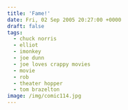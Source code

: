 ```yaml
---
title: 'Fame!'
date: Fri, 02 Sep 2005 20:27:00 +0000
draft: false
tags:
  - chuck norris
  - elliot
  - imonkey
  - joe dunn
  - joe loves crappy movies
  - movie
  - rob
  - theater hopper
  - tom brazelton
image: /img/comic114.jpg
---
```


